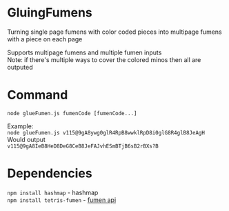# GluingFumens
Turning single page fumens with color coded pieces into multipage fumens with a piece on each page  

Supports multipage fumens and multiple fumen inputs  
Note: if there's multiple ways to cover the colored minos then all are outputed  
# Command
```node glueFumen.js fumenCode [fumenCode...]```  

Example:  
```node glueFumen.js v115@9gA8ywg0glR4RpB8wwklRpD8i0glG8R4glB8JeAgH```  
Would output  
```v115@9gA8IeB8HeD8DeG8CeB8JeFAJvhESmBTjB6sB2rBXs?B```  

# Dependencies  
```npm install hashmap``` - hashmap  
```npm install tetris-fumen``` - [fumen api](https://github.com/knewjade/tetris-fumen)   

